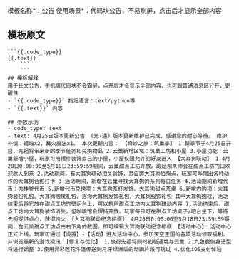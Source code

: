 模板名称*：公告
使用场景*：代码块公告，不易刷屏，点击后才显示全部内容

## 模板原文
```text
```{{.code_type}}
{{.text}}
    ```
    ```
## 模板解释
用于长文公告，手机端代码块不会霸屏，点开后才会显示全部内容，也可跟普通消息区分开，更醒目
- `{{.code_type}}` 指定语言：text/python等
- `{{.text}}` 内容

## 参数示例
- code_type: text
- text: 4月25日版本更新公告 《光·遇》版本更新维护已完成，感谢您的耐心等待。 维护补偿：蜡烛x2，篝火魔法x1。 本次更新内容： 【奇妙之旅：筑巢季】 1.新季节于4月25日开启，先祖将带来新的季节任务和兑换物品 2.云巢新增区域：筑巢工坊和小屋 3.小屋功能：云巢新增小屋，玩家可用摆件装饰自己的小屋，小屋仅限允许的好友进入 【大耳狗联动】 1.4月28日0:00:00至5月18日23:59:59期间，云巢甜点工坊开放。蹑足沏茶师会在甜点工坊门口欢迎旅人到来 2.活动期间，有大耳狗联动相关装饰，并设置大耳狗拍照点，玩家可与摆出各种动作的大耳狗合影打卡 3.活动期间，新增在云巢寻找大耳狗的系列每日任务 4.活动期间新增代币：肉桂卷代币 5.新增代币兑换项：大耳狗茶杯发饰、大耳狗甜点茶桌 6.新增内购项：大耳狗装扮礼包、大耳狗抱枕礼包、迷你大耳狗发饰礼包、大耳狗服饰礼包 其中大耳狗抱枕，活动结束后将它放在甜点工坊的壁炉台上，可以启用甜点工坊内大耳狗联动内容 7.活动结束后，甜点工坊内大耳狗装饰消失，但咖啡馆会保持开放。玩家每日可在甜点工坊桌子/吧台坐下，等待先祖提供点心，获得烛火 【大耳狗联动纪念相框】 4月28日0:00:00至5月18日23:59:59期间，在云巢甜点工坊点击右下角的截图，即可编辑大耳狗联动纪念相框 【活动中心】 活动中心正式上线，玩家可通过【设置】-【活动】进入活动中心，参加天空王国的各项活动领取福利，并浏览最新的游戏资讯 【修复与优化】 1.旅行先祖将同时到临遇境与云巢 2.九色鹿侧身造型将进行调整 3.使用异彩莲花斗篷传送到月牙绿洲后的动画片段可跳过 4.优化iOS支付体验